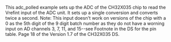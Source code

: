 This adc_polled example sets up the ADC of the CH32X035 chip to read the
Vrefint input of the ADC unit.  It sets up a single conversion and 
converts twice a second.  Note: This input doesn't work on versions of
the chip with a 0 as the 5th digit of the 9 digit batch number as they
do not have a worning input on AD channels 3, 7, 11, and 15--see Footnote
in the DS for the pin table.  Page 18 of the Version 1.7 of the CH32X035
DS.
